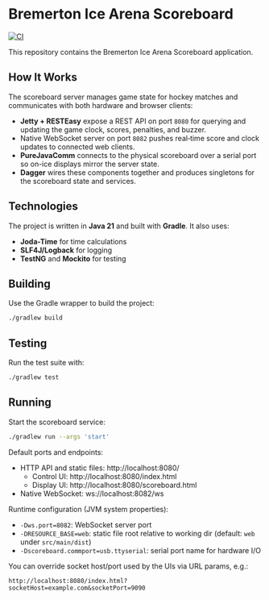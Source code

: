 # Bremerton Ice Arena Scoreboard

[![CI](https://github.com/joshcanfield/bic-scoreboard/actions/workflows/ci.yml/badge.svg)](https://github.com/joshcanfield/bic-scoreboard/actions/workflows/ci.yml)

This repository contains the Bremerton Ice Arena Scoreboard application.

## How It Works

The scoreboard server manages game state for hockey matches and communicates with
both hardware and browser clients:

* **Jetty + RESTEasy** expose a REST API on port `8080` for querying and
  updating the game clock, scores, penalties, and buzzer.
* Native WebSocket server on port `8082` pushes
  real‑time score and clock updates to connected web clients.
* **PureJavaComm** connects to the physical scoreboard over a serial port so
  on-ice displays mirror the server state.
* **Dagger** wires these components together and produces singletons for the
  scoreboard state and services.

## Technologies

The project is written in **Java 21** and built with **Gradle**. It also uses:

* **Joda-Time** for time calculations
* **SLF4J/Logback** for logging
* **TestNG** and **Mockito** for testing

## Building

Use the Gradle wrapper to build the project:

```sh
./gradlew build
```

## Testing

Run the test suite with:

```sh
./gradlew test
```

## Running

Start the scoreboard service:

```sh
./gradlew run --args 'start'
```

Default ports and endpoints:

- HTTP API and static files: http://localhost:8080/
  - Control UI: http://localhost:8080/index.html
  - Display UI: http://localhost:8080/scoreboard.html
- Native WebSocket: ws://localhost:8082/ws

Runtime configuration (JVM system properties):

- `-Dws.port=8082`: WebSocket server port
- `-DRESOURCE_BASE=web`: static file root relative to working dir (default: `web` under `src/main/dist`)
- `-Dscoreboard.commport=usb.ttyserial`: serial port name for hardware I/O

You can override socket host/port used by the UIs via URL params, e.g.:

```
http://localhost:8080/index.html?socketHost=example.com&socketPort=9090
```

